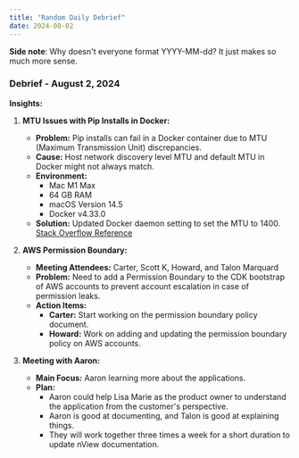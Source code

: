 ```yaml
---
title: "Random Daily Debrief"
date: 2024-08-02
---
```


**Side note**: Why doesn't everyone format YYYY-MM-dd? It just makes so much more sense.

### Debrief - August 2, 2024

**Insights:**

1. **MTU Issues with Pip Installs in Docker:**
   - **Problem:** Pip installs can fail in a Docker container due to MTU (Maximum Transmission Unit) discrepancies.
   - **Cause:** Host network discovery level MTU and default MTU in Docker might not always match.
   - **Environment:** 
     - Mac M1 Max
     - 64 GB RAM
     - macOS Version 14.5
     - Docker v4.33.0
   - **Solution:** Updated Docker daemon setting to set the MTU to 1400. [Stack Overflow Reference](https://stackoverflow.com/questions/50846943/using-pip-in-docker-container-leads-to-readtimeouterror)

2. **AWS Permission Boundary:**
   - **Meeting Attendees:** Carter, Scott K, Howard, and Talon Marquard
   - **Problem:** Need to add a Permission Boundary to the CDK bootstrap of AWS accounts to prevent account escalation in case of permission leaks.
   - **Action Items:**
     - **Carter:** Start working on the permission boundary policy document.
     - **Howard:** Work on adding and updating the permission boundary policy on AWS accounts.

3. **Meeting with Aaron:**
   - **Main Focus:** Aaron learning more about the applications.
   - **Plan:**
     - Aaron could help Lisa Marie as the product owner to understand the application from the customer's perspective.
     - Aaron is good at documenting, and Talon is good at explaining things.
     - They will work together three times a week for a short duration to update nView documentation.